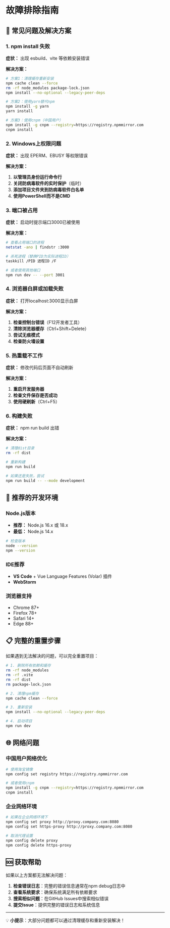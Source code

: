 # 故障排除指南

## 🚨 常见问题及解决方案

### 1. npm install 失败

**症状：** 出现 esbuild、vite 等依赖安装错误

**解决方案：**
```bash
# 方案1：清理缓存重新安装
npm cache clean --force
rm -rf node_modules package-lock.json
npm install --no-optional --legacy-peer-deps

# 方案2：使用yarn替代npm
npm install -g yarn
yarn install

# 方案3：使用cnpm（中国用户）
npm install -g cnpm --registry=https://registry.npmmirror.com
cnpm install
```

### 2. Windows上权限问题

**症状：** 出现 EPERM、EBUSY 等权限错误

**解决方案：**
1. **以管理员身份运行命令行**
2. **关闭防病毒软件的实时保护**（临时）
3. **添加项目文件夹到防病毒软件白名单**
4. **使用PowerShell而不是CMD**

### 3. 端口被占用

**症状：** 启动时提示端口3000已被使用

**解决方案：**
```bash
# 查看占用端口的进程
netstat -ano | findstr :3000

# 杀死进程（替换PID为实际进程ID）
taskkill /PID 进程ID /F

# 或者使用其他端口
npm run dev -- --port 3001
```

### 4. 浏览器白屏或加载失败

**症状：** 打开localhost:3000显示白屏

**解决方案：**
1. **检查控制台错误**（F12开发者工具）
2. **清除浏览器缓存**（Ctrl+Shift+Delete）
3. **尝试无痕模式**
4. **检查防火墙设置**

### 5. 热重载不工作

**症状：** 修改代码后页面不自动刷新

**解决方案：**
1. **重启开发服务器**
2. **检查文件保存是否成功**
3. **使用硬刷新**（Ctrl+F5）

### 6. 构建失败

**症状：** npm run build 出错

**解决方案：**
```bash
# 清理dist目录
rm -rf dist

# 重新构建
npm run build

# 如果还是失败，尝试
npm run build -- --mode development
```

## 🔧 推荐的开发环境

### Node.js版本
- **推荐：** Node.js 16.x 或 18.x
- **最低：** Node.js 14.x

```bash
# 检查版本
node --version
npm --version
```

### IDE推荐
- **VS Code** + Vue Language Features (Volar) 插件
- **WebStorm**

### 浏览器支持
- Chrome 87+
- Firefox 78+
- Safari 14+
- Edge 88+

## 📋 完整的重置步骤

如果遇到无法解决的问题，可以完全重置项目：

```bash
# 1. 删除所有依赖和缓存
rm -rf node_modules
rm -rf .vite
rm -rf dist
rm package-lock.json

# 2. 清理npm缓存
npm cache clean --force

# 3. 重新安装
npm install --no-optional --legacy-peer-deps

# 4. 启动项目
npm run dev
```

## 🌐 网络问题

### 中国用户网络优化

```bash
# 使用淘宝镜像
npm config set registry https://registry.npmmirror.com

# 或者使用cnpm
npm install -g cnpm --registry=https://registry.npmmirror.com
cnpm install
```

### 企业网络环境

```bash
# 如果在企业网络环境下
npm config set proxy http://proxy.company.com:8080
npm config set https-proxy http://proxy.company.com:8080

# 取消代理设置
npm config delete proxy
npm config delete https-proxy
```

## 🆘 获取帮助

如果以上方案都无法解决问题：

1. **检查错误日志**：完整的错误信息通常在npm debug日志中
2. **查看系统要求**：确保系统满足所有依赖要求
3. **搜索相似问题**：在GitHub Issues中搜索相似错误
4. **提交Issue**：提供完整的错误日志和系统信息

---

💡 **小提示**：大部分问题都可以通过清理缓存和重新安装解决！
